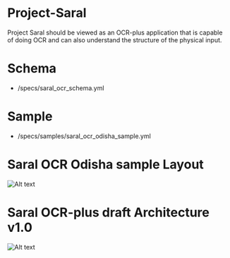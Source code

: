 # Project-Saral
Project Saral should be viewed as an OCR-plus application that is capable of doing OCR and can also understand the structure of the physical input.

# Schema
- /specs/saral_ocr_schema.yml

# Sample
- /specs/samples/saral_ocr_odisha_sample.yml

# Saral OCR Odisha sample Layout

![Alt text](https://github.com/project-anuvaad/Project-Saral/blob/feature/saral_schema_changes/specs/images/saral_ocr_layout.png "Saral OCR Layout")

# Saral OCR-plus draft Architecture v1.0

![Alt text](https://github.com/project-anuvaad/Project-Saral/blob/feature/saral_schema_changes/specs/images/saral_v1.0_architecture-view-point1.jpg "Saral OCR Architecture")
